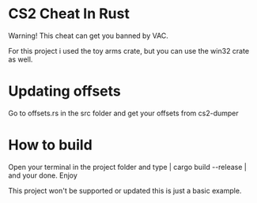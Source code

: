 # CS2 Cheat In Rust
Warning! This cheat can get you banned by VAC.

For this project i used the toy arms crate, but you can use the win32 crate as well.

# Updating offsets
Go to offsets.rs in the src folder and get your offsets from cs2-dumper

# How to build
Open your terminal in the project folder and type | cargo build --release | 
and your done. Enjoy

This project won't be supported or updated this is just a basic example.

